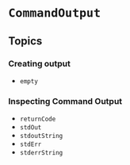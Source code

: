 # ``CommandOutput``

## Topics

### Creating output

- ``empty``

### Inspecting Command Output

- ``returnCode``
- ``stdOut``
- ``stdoutString``
- ``stdErr``
- ``stderrString``
